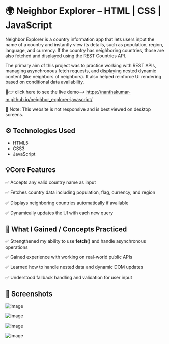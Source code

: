 # 🌍 Neighbor Explorer – HTML | CSS | JavaScript

Neighbor Explorer is a country information app that lets users input the name of a country and instantly view its details, such as population, region, language, and currency. If the country has neighboring countries, those are also fetched and displayed using the REST Countries API.

The primary aim of this project was to practice working with REST APIs, managing asynchronous fetch requests, and displaying nested dynamic content (like neighbors of neighbors). It also helped reinforce UI rendering based on conditional data availability.

🔗👉 click here to see the live demo--> https://nanthakumar-m.github.io/neighbor_explorer-javascript/
  
  🚫 Note: This website is not responsive and is best viewed on desktop screens.
  
  ## ⚙️ Technologies Used
  
  - HTML5
  - CSS3
  - JavaScript
  
  ## 💡Core Features

✅ Accepts any valid country name as input

✅ Fetches country data including population, flag, currency, and region

✅ Displays neighboring countries automatically if available

✅ Dynamically updates the UI with each new query

## 🎯 What I Gained  / Concepts Practiced

✅ Strengthened my ability to use **fetch()** and handle asynchronous operations

✅ Gained experience with working on real-world public APIs

✅ Learned how to handle nested data and dynamic DOM updates

✅ Understood fallback handling and validation for user input

## 📸 Screenshots

![image](https://github.com/user-attachments/assets/87b12c72-f26d-47d8-ae66-47def358168a)

![image](https://github.com/user-attachments/assets/81577cac-8748-4856-a997-413aba5fb67c)

![image](https://github.com/user-attachments/assets/907fd447-1ae0-4f75-b019-42254bc99326)

![image](https://github.com/user-attachments/assets/46438495-35fa-4636-a229-6d6b6cc85ed9)
